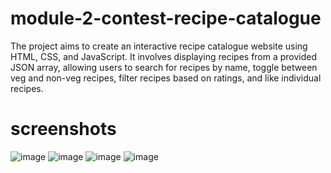 # module-2-contest-recipe-catalogue
The project aims to create an interactive recipe catalogue website using HTML, CSS, and JavaScript. It involves displaying recipes from a provided JSON array, allowing users to search for recipes by name, toggle between veg and non-veg recipes, filter recipes based on ratings, and like individual recipes. 

# screenshots
![image](https://github.com/PurkaitSuman/Recipe-Catalogue/assets/65341291/1a17abcc-6e01-4bea-a116-7e8523f78fb1)
![image](https://github.com/PurkaitSuman/Recipe-Catalogue/assets/65341291/e9dc2e35-26b4-423f-865f-1ad96ba5cdb9)
![image](https://github.com/PurkaitSuman/Recipe-Catalogue/assets/65341291/42ffc6e1-4aad-4ef3-99ab-35b7e68f5e5c)
![image](https://github.com/PurkaitSuman/Recipe-Catalogue/assets/65341291/233b5b6d-2f31-4389-abaa-e55c8731cacd)
